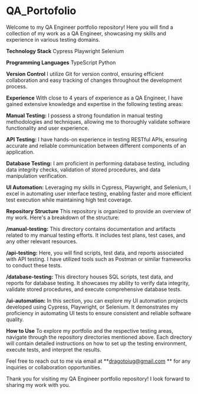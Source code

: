 # QA_Portofolio

Welcome to my QA Engineer portfolio repository! Here you will find a collection of my work as a QA Engineer, showcasing my skills and experience in various testing domains.

**Technology Stack** 
Cypress
Playwright
Selenium

**Programming Languages**
TypeScript
Python

**Version Control**
I utilize Git for version control, ensuring efficient collaboration and easy tracking of changes throughout the development process.

**Experience**
With close to 4 years of experience as a QA Engineer, I have gained extensive knowledge and expertise in the following testing areas:

**Manual Testing:** I possess a strong foundation in manual testing methodologies and techniques, allowing me to thoroughly validate software functionality and user experience.

**API Testing:** I have hands-on experience in testing RESTful APIs, ensuring accurate and reliable communication between different components of an application.

**Database Testing:** I am proficient in performing database testing, including data integrity checks, validation of stored procedures, and data manipulation verification.

**UI Automation:** Leveraging my skills in Cypress, Playwright, and Selenium, I excel in automating user interface testing, enabling faster and more efficient test execution while maintaining high test coverage.

**Repository Structure**
This repository is organized to provide an overview of my work. Here's a breakdown of the structure:

**/manual-testing:** This directory contains documentation and artifacts related to my manual testing efforts. It includes test plans, test cases, and any other relevant resources.

**/api-testing:** Here, you will find scripts, test data, and reports associated with API testing. I have utilized tools such as Postman or similar frameworks to conduct these tests.

**/database-testing:** This directory houses SQL scripts, test data, and reports for database testing. It showcases my ability to verify data integrity, validate stored procedures, and execute comprehensive database tests.

**/ui-automation:** In this section, you can explore my UI automation projects developed using Cypress, Playwright, or Selenium. It demonstrates my proficiency in automating UI tests to ensure consistent and reliable software quality.

**How to Use**
To explore my portfolio and the respective testing areas, navigate through the repository directories mentioned above. Each directory will contain detailed instructions on how to set up the testing environment, execute tests, and interpret the results.

Feel free to reach out to me via email at **dragotoiug@gmail.com ** for any inquiries or collaboration opportunities.

Thank you for visiting my QA Engineer portfolio repository! I look forward to sharing my work with you.
